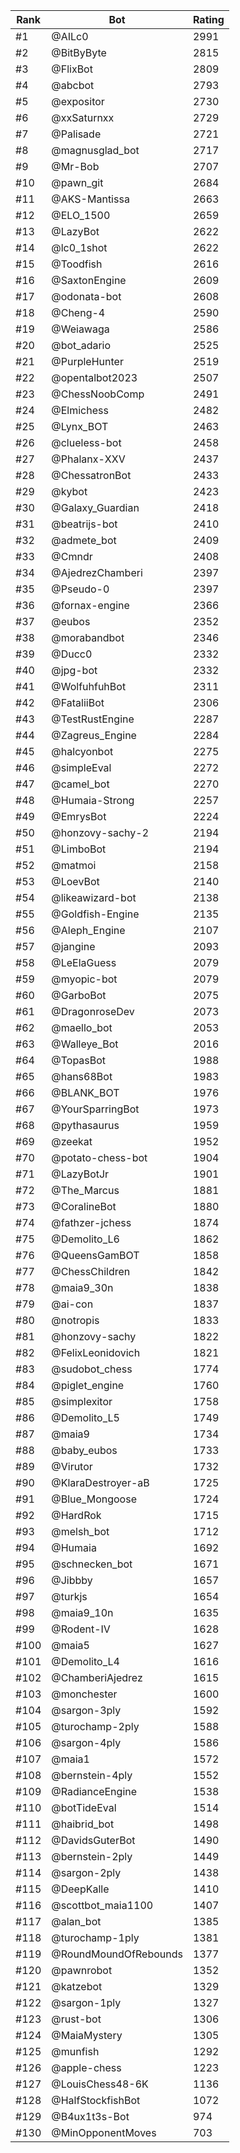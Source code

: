 Rank|Bot|Rating
---|---|---
#1|@AILc0|2991
#2|@BitByByte|2815
#3|@FlixBot|2809
#4|@abcbot|2793
#5|@expositor|2730
#6|@xxSaturnxx|2729
#7|@Palisade|2721
#8|@magnusglad_bot|2717
#9|@Mr-Bob|2707
#10|@pawn_git|2684
#11|@AKS-Mantissa|2663
#12|@ELO_1500|2659
#13|@LazyBot|2622
#14|@lc0_1shot|2622
#15|@Toodfish|2616
#16|@SaxtonEngine|2609
#17|@odonata-bot|2608
#18|@Cheng-4|2590
#19|@Weiawaga|2586
#20|@bot_adario|2525
#21|@PurpleHunter|2519
#22|@opentalbot2023|2507
#23|@ChessNoobComp|2491
#24|@Elmichess|2482
#25|@Lynx_BOT|2463
#26|@clueless-bot|2458
#27|@Phalanx-XXV|2437
#28|@ChessatronBot|2433
#29|@kybot|2423
#30|@Galaxy_Guardian|2418
#31|@beatrijs-bot|2410
#32|@admete_bot|2409
#33|@Cmndr|2408
#34|@AjedrezChamberi|2397
#35|@Pseudo-0|2397
#36|@fornax-engine|2366
#37|@eubos|2352
#38|@morabandbot|2346
#39|@Ducc0|2332
#40|@jpg-bot|2332
#41|@WolfuhfuhBot|2311
#42|@FataliiBot|2306
#43|@TestRustEngine|2287
#44|@Zagreus_Engine|2284
#45|@halcyonbot|2275
#46|@simpleEval|2272
#47|@camel_bot|2270
#48|@Humaia-Strong|2257
#49|@EmrysBot|2224
#50|@honzovy-sachy-2|2194
#51|@LimboBot|2194
#52|@matmoi|2158
#53|@LoevBot|2140
#54|@likeawizard-bot|2138
#55|@Goldfish-Engine|2135
#56|@Aleph_Engine|2107
#57|@jangine|2093
#58|@LeElaGuess|2079
#59|@myopic-bot|2079
#60|@GarboBot|2075
#61|@DragonroseDev|2073
#62|@maello_bot|2053
#63|@Walleye_Bot|2016
#64|@TopasBot|1988
#65|@hans68Bot|1983
#66|@BLANK_BOT|1976
#67|@YourSparringBot|1973
#68|@pythasaurus|1959
#69|@zeekat|1952
#70|@potato-chess-bot|1904
#71|@LazyBotJr|1901
#72|@The_Marcus|1881
#73|@CoralineBot|1880
#74|@fathzer-jchess|1874
#75|@Demolito_L6|1862
#76|@QueensGamBOT|1858
#77|@ChessChildren|1842
#78|@maia9_30n|1838
#79|@ai-con|1837
#80|@notropis|1833
#81|@honzovy-sachy|1822
#82|@FelixLeonidovich|1821
#83|@sudobot_chess|1774
#84|@piglet_engine|1760
#85|@simplexitor|1758
#86|@Demolito_L5|1749
#87|@maia9|1734
#88|@baby_eubos|1733
#89|@Virutor|1732
#90|@KlaraDestroyer-aB|1725
#91|@Blue_Mongoose|1724
#92|@HardRok|1715
#93|@melsh_bot|1712
#94|@Humaia|1692
#95|@schnecken_bot|1671
#96|@Jibbby|1657
#97|@turkjs|1654
#98|@maia9_10n|1635
#99|@Rodent-IV|1628
#100|@maia5|1627
#101|@Demolito_L4|1616
#102|@ChamberiAjedrez|1615
#103|@monchester|1600
#104|@sargon-3ply|1592
#105|@turochamp-2ply|1588
#106|@sargon-4ply|1586
#107|@maia1|1572
#108|@bernstein-4ply|1552
#109|@RadianceEngine|1538
#110|@botTideEval|1514
#111|@haibrid_bot|1498
#112|@DavidsGuterBot|1490
#113|@bernstein-2ply|1449
#114|@sargon-2ply|1438
#115|@DeepKalle|1410
#116|@scottbot_maia1100|1407
#117|@alan_bot|1385
#118|@turochamp-1ply|1381
#119|@RoundMoundOfRebounds|1377
#120|@pawnrobot|1352
#121|@katzebot|1329
#122|@sargon-1ply|1327
#123|@rust-bot|1306
#124|@MaiaMystery|1305
#125|@munfish|1292
#126|@apple-chess|1223
#127|@LouisChess48-6K|1136
#128|@HalfStockfishBot|1072
#129|@B4ux1t3s-Bot|974
#130|@MinOpponentMoves|703
